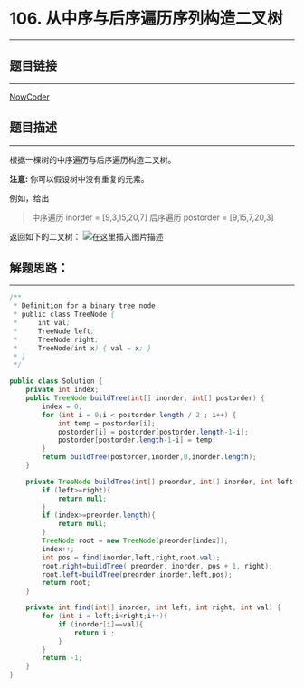 
# 106. 从中序与后序遍历序列构造二叉树

---
## 题目链接
---
<a href="https://leetcode-cn.com/problems/construct-binary-tree-from-inorder-and-postorder-traversal/">NowCoder</a>

## 题目描述
---

根据一棵树的中序遍历与后序遍历构造二叉树。

**注意:**
你可以假设树中没有重复的元素。

例如，给出

>中序遍历 inorder = [9,3,15,20,7]
后序遍历 postorder = [9,15,7,20,3]

返回如下的二叉树：
![在这里插入图片描述](https://img-blog.csdnimg.cn/20200404192239146.png)



## 解题思路：
---

```java
/**
 * Definition for a binary tree node.
 * public class TreeNode {
 *     int val;
 *     TreeNode left;
 *     TreeNode right;
 *     TreeNode(int x) { val = x; }
 * }
 */

public class Solution {
    private int index;
    public TreeNode buildTree(int[] inorder, int[] postorder) {
        index = 0;
        for (int i = 0;i < postorder.length / 2 ; i++) {
            int temp = postorder[i];
            postorder[i] = postorder[postorder.length-1-i];
            postorder[postorder.length-1-i] = temp;
        }
        return buildTree(postorder,inorder,0,inorder.length);
    }

    private TreeNode buildTree(int[] preorder, int[] inorder, int left, int right) {
        if (left>=right){
            return null;
        }
        if (index>=preorder.length){
            return null;
        }
        TreeNode root = new TreeNode(preorder[index]);
        index++;
        int pos = find(inorder,left,right,root.val);
        root.right=buildTree( preorder, inorder, pos + 1, right);
        root.left=buildTree(preorder,inorder,left,pos);
        return root;
    }

    private int find(int[] inorder, int left, int right, int val) {
        for (int i = left;i<right;i++){
            if (inorder[i]==val){
                return i ;
            }
        }
        return -1;
    }
}

```

